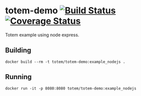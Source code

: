 # totem-demo [![Build Status](https://travis-ci.org/totem/totem-demo.svg?branch=example_nodejs)](https://travis-ci.org/totem/totem-demo) [![Coverage Status](https://coveralls.io/repos/totem/totem-demo/badge.svg?branch=example_python)](https://coveralls.io/r/totem/totem-demo?branch=example_python)
Totem example using node express.

## Building
```
docker build --rm -t totem/totem-demo:example_nodejs .
```

## Running
```
docker run -it -p 8080:8080 totem/totem-demo:example_nodejs
```

